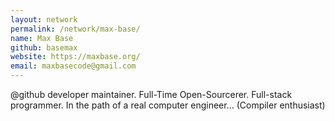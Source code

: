 ```yaml
---
layout: network
permalink: /network/max-base/
name: Max Base
github: basemax
website: https://maxbase.org/
email: maxbasecode@gmail.com
---
```


@github developer maintainer. Full-Time Open-Sourcerer. Full-stack programmer. In the path of a real computer engineer... (Compiler enthusiast)
